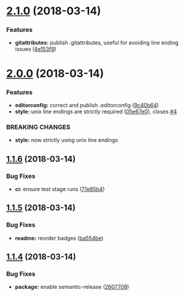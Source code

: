 <a name="2.1.0"></a>
# [2.1.0](https://github.com/zenflow/eslint-config-zenflow/compare/v2.0.0...v2.1.0) (2018-03-14)


### Features

* **gitattributes:** publish .gitattributes, useful for avoiding line ending issues ([4e153f9](https://github.com/zenflow/eslint-config-zenflow/commit/4e153f9))

<a name="2.0.0"></a>
# [2.0.0](https://github.com/zenflow/eslint-config-zenflow/compare/v1.1.6...v2.0.0) (2018-03-14)


### Features

* **editorconfig:** correct and publish .editorconfig ([9c40b64](https://github.com/zenflow/eslint-config-zenflow/commit/9c40b64))
* **style:** unix line endings are strictly required ([05e67e0](https://github.com/zenflow/eslint-config-zenflow/commit/05e67e0)), closes [#4](https://github.com/zenflow/eslint-config-zenflow/issues/4)


### BREAKING CHANGES

* **style:** now strictly using unix line endings

<a name="1.1.6"></a>
## [1.1.6](https://github.com/zenflow/eslint-config-zenflow/compare/v1.1.5...v1.1.6) (2018-03-14)


### Bug Fixes

* **ci:** ensure test stage runs ([71e85b4](https://github.com/zenflow/eslint-config-zenflow/commit/71e85b4))

<a name="1.1.5"></a>
## [1.1.5](https://github.com/zenflow/eslint-config-zenflow/compare/v1.1.4...v1.1.5) (2018-03-14)


### Bug Fixes

* **readme:** reorder badges ([ba554be](https://github.com/zenflow/eslint-config-zenflow/commit/ba554be))

<a name="1.1.4"></a>
## [1.1.4](https://github.com/zenflow/eslint-config-zenflow/compare/v1.1.3...v1.1.4) (2018-03-14)


### Bug Fixes

* **package:** enable semantic-release ([2607709](https://github.com/zenflow/eslint-config-zenflow/commit/2607709))
